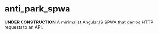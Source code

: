 # anti_park_spwa
**UNDER CONSTRUCTION**
A minimalist AngularJS SPWA that demos HTTP requests to an API.

